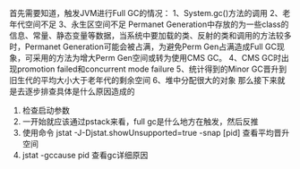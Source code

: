 首先需要知道，触发JVM进行Full GC的情况：
1、System.gc()方法的调用
2、老年代空间不足
3、永生区空间不足
Permanet Generation中存放的为一些class的信息、常量、静态变量等数据，当系统中要加载的类、反射的类和调用的方法较多时，Permanet Generation可能会被占满，为避免Perm Gen占满造成Full GC现象，可采用的方法为增大Perm Gen空间或转为使用CMS GC。
4、CMS GC时出现promotion failed和concurrent mode failure
5、统计得到的Minor GC晋升到旧生代的平均大小大于老年代的剩余空间
6、堆中分配很大的对象
那么接下来就是去逐步排查具体是什么原因造成的
1. 检查启动参数
1. 一开始就应该通过pstack来看，full gc是什么地方在触发，然后反推
1. 使用命令 jstat -J-Djstat.showUnsupported=true -snap [pid] 查看平均晋升空间
1. jstat -gccause pid 查看gc详细原因
